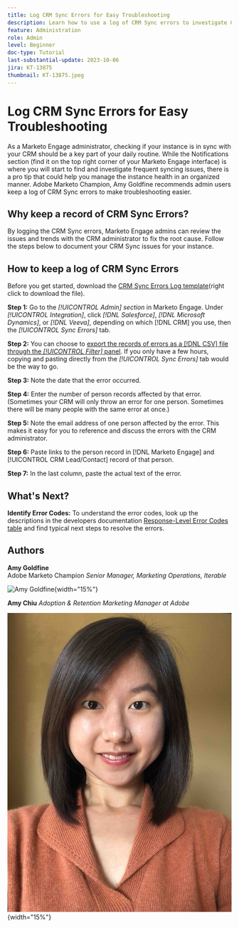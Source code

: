 ```yaml
---
title: Log CRM Sync Errors for Easy Troubleshooting
description: Learn how to use a log of CRM Sync errors to investigate CRM sync issues and keep it running smoothly.
feature: Administration
role: Admin
level: Beginner
doc-type: Tutorial
last-substantial-update: 2023-10-06
jira: KT-13875
thumbnail: KT-13875.jpeg
---
```


# Log CRM Sync Errors for Easy Troubleshooting

As a Marketo Engage administrator, checking if your instance is in sync with your CRM should be a key part of your daily routine. While the Notifications section (find it on the top right corner of your Marketo Engage interface) is where you will start to find and investigate frequent syncing issues, there is a pro tip that could help you manage the instance health in an organized manner.  Adobe Marketo Champion, Amy Goldfine recommends admin users keep a log of CRM Sync errors to make troubleshooting easier.  

## Why keep a record of CRM Sync Errors? 

By logging the CRM Sync errors, Marketo Engage admins can review the issues and trends with the CRM administrator to fix the root cause. Follow the steps below to document your CRM Sync issues for your instance.  

## How to keep a log of CRM Sync Errors 

Before you get started, download the [CRM Sync Errors Log template](/help/tutorial-inherited-instance/_assets/downloads/Adobe-Marketo-Engage_CRM-Sync-Error-Log-Template.xlsx)(right click to download the file). 

**Step 1:** Go to the *[!UICONTROL Admin] section* in Marketo Engage. Under *[!UICONTROL Integration]*, click *[!DNL Salesforce]*, *[!DNL Microsoft Dynamics]*, or *[!DNL Veeva]*, depending on which [!DNL CRM] you use, then the *[!UICONTROL Sync Errors]* tab. 

**Step 2:** You can choose to [export the records of errors as a [!DNL CSV] file through the *[!UICONTROL Filter]* panel](https://experienceleague.adobe.com/docs/marketo/using/product-docs/crm-sync/salesforce-sync/salesforce-sync-errors.html?lang=en#filter-sync-errors). If you only have a few hours, copying and pasting directly from the *[!UICONTROL Sync Errors]* tab would be the way to go. 

**Step 3:** Note the date that the error occurred.   

**Step 4:** Enter the number of person records affected by that error. (Sometimes your CRM will only throw an error for one person. Sometimes there will be many people with the same error at once.)   

**Step 5:** Note the email address of one person affected by the error. This makes it easy for you to reference and discuss the errors with the CRM administrator.   

**Step 6:** Paste links to the person record in [!DNL Marketo Engage] and [!UICONTROL CRM Lead/Contact] record of that person.   

**Step 7:** In the last column, paste the actual text of the error.

## What's Next?  

**Identify Error Codes:** To understand the error codes, look up the descriptions in the developers documentation [Response-Level Error Codes table](https://developers.marketo.com/rest-api/error-codes/#response_level_error_codes) and find typical next steps to resolve the errors.  

## Authors

**Amy Goldfine**  
Adobe Marketo Champion 
*Senior Manager, Marketing Operations, Iterable*

![Amy Goldfine](/help/tutorial-inherited-instance/_assets/authors/Amy-Goldfine-Headshot.jpg){width="15%"}

**Amy Chiu**
*Adoption & Retention Marketing Manager at Adobe* 

![Amy Chiu](/help/tutorial-inherited-instance/_assets/authors/Adobe_Author_Amy_Chiu.jpg){width="15%"}
 